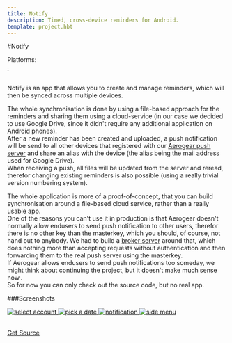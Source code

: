 ```yaml
---
title: Notify
description: Timed, cross-device reminders for Android.
template: project.hbt
---
```


#Notify
<div id="platforms">Platforms:  <i class="fa fa-android fa-lg"></i></div>
<div id="cover">
    <a href="/images/projects/screens/notify/header/notify_main.png" title="Main activity">
        <img data-interchange="[/images/projects/screens/notify/header/notify_main_small.png, (default)], [/images/projects/screens/notify/header/notify_main_large.png, (large)]"/>
    </a>
    <a href="/images/projects/screens/notify/header/notify_edit.png" title="Editing a notification">
        <img data-interchange="[/images/projects/screens/notify/header/notify_edit_small.png, (default)], [/images/projects/screens/notify/header/notify_edit_large.png, (large)]"/>
    </a>
</div>  

<br/>

Notify is an app that allows you to create and manage reminders, which will then be synced across multiple devices.  

The whole synchronisation is done by using a file-based approach for the reminders and sharing them using a cloud-service (in our case we decided to use Google Drive, since it didn't require any
additional application on Android phones).  
After a new reminder has been created and uploaded, a push notification will be send to all other devices that registered with our [Aerogear push server](http://aerogear.org/push/) and share an
alias with the device (the alias being the mail address used for Google Drive).  
When receiving a push, all files will be updated from the server and reread, therefor changing existing reminders is also possible (using a really trivial version numbering system).  

The whole application is more of a proof-of-concept, that you can build synchronisation around a file-based cloud service, rather than a really usable app.  
One of the reasons you can't use it in production is that Aerogear doesn't normally allow endusers to send push notification to other users,
therefor there is no other key than the masterkey, which you should, of course, not hand out to anybody.
We had to build a [broker server](https://bitbucket.org/FlorianSchrofner/notify-broker) around that, which does nothing more than
accepting requests without authentication and then forwarding them to the real push server using the masterkey.  
If Aerogear allows endusers to send push notifications too someday, we might think about continuing the project, but it doesn't make much sense now..  
So for now you can only check out the source code, but no real app.

###Screenshots
<div id="screens">
    <a href="/images/projects/screens/notify/gallery/notify_account_selection.png" title="Selecting the Google account to sync with">
        <img src="/images/projects/screens/notify/gallery/notify_account_selection_thumb.png" alt="select account"/>
    </a>
    <a href="/images/projects/screens/notify/gallery/notify_date_picker.png" title="Picking a date">
        <img src="/images/projects/screens/notify/gallery/notify_date_picker_thumb.png" alt="pick a date"/>
    </a>
    <a href="/images/projects/screens/notify/gallery/notify_notification.png" title="Notification">
        <img src="/images/projects/screens/notify/gallery/notify_notification_thumb.png" alt="notification"/>
    </a>
    <a href="/images/projects/screens/notify/gallery/notify_side_menu.png" title="Using the side menu">
        <img src="/images/projects/screens/notify/gallery/notify_side_menu_thumb.png" alt="side menu"/>
    </a>
</div>  

<br/>

<a href="https://bitbucket.org/fschrofner/notify" class="warning hollow button">Get Source</a>